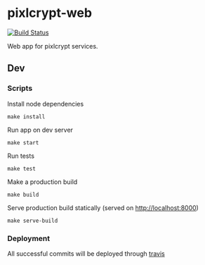 # pixlcrypt-web

[![Build Status](https://travis-ci.org/thepatrik/pixlcrypt-web.svg?branch=master)](https://travis-ci.org/thepatrik/pixlcrypt-web)

Web app for pixlcrypt services.

## Dev

### Scripts

Install node dependencies

    make install

Run app on dev server

    make start

Run tests

    make test

Make a production build

    make build

Serve production build statically (served on [http://localhost:8000](http://localhost:8000))

    make serve-build


### Deployment

All successful commits will be deployed through [travis](https://travis-ci.org/thepatrik/pixlcrypt-web)
